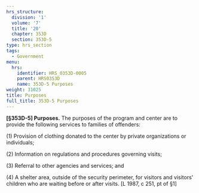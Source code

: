 ```yaml
---
hrs_structure:
  division: '1'
  volume: '7'
  title: '20'
  chapter: 353D
  section: 353D-5
type: hrs_section
tags:
  - Government
menu:
  hrs:
    identifier: HRS_0353D-0005
    parent: HRS0353D
    name: 353D-5 Purposes
weight: 31025
title: Purposes
full_title: 353D-5 Purposes
---
```

**[§353D-5] Purposes.** The purposes of the program and center are to provide the following services to families of offenders:

(1) Provision of clothing donated to the center by private organizations or individuals;

(2) Information on regulations and procedures governing visits;

(3) Referral to other agencies and services; and

(4) A shelter area, outside of the security perimeter, for visitors and visitors' children who are waiting before or after visits. [L 1987, c 251, pt of §1]